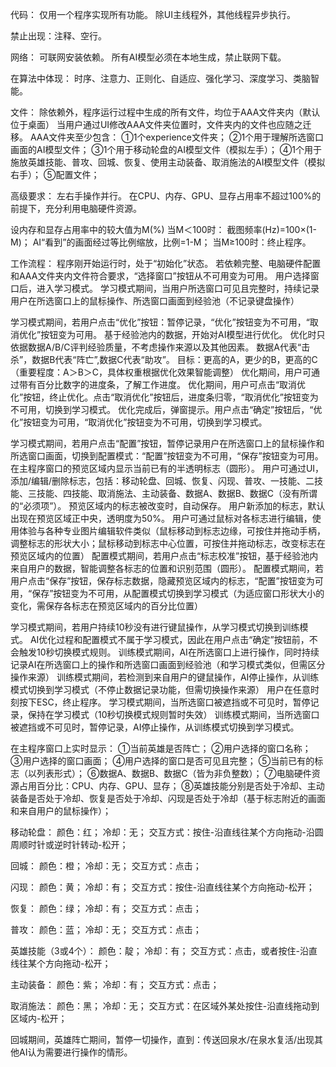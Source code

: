 代码：
仅用一个程序实现所有功能。
除UI主线程外，其他线程异步执行。


禁止出现：注释、空行。


网络：
可联网安装依赖。
所有AI模型必须在本地生成，禁止联网下载。


在算法中体现：
时序、注意力、正则化、自适应、强化学习、深度学习、类脑智能。


文件：
除依赖外，程序运行过程中生成的所有文件，均位于AAA文件夹内（默认位于桌面）
当用户通过UI修改AAA文件夹位置时，文件夹内的文件也应随之迁移。
AAA文件夹至少包含：
①1个experience文件夹；
②1个用于理解所选窗口画面的AI模型文件；
③1个用于移动轮盘的AI模型文件（模拟左手）；
④1个用于施放英雄技能、普攻、回城、恢复、使用主动装备、取消施法的AI模型文件（模拟右手）；
⑤配置文件；

高级要求：
左右手操作并行。
在CPU、内存、GPU、显存占用率不超过100%的前提下，充分利用电脑硬件资源。


设内存和显存占用率中的较大值为M(%)
当M＜100时：
截图频率(Hz)=100×(1-M)；
AI“看到”的画面经过等比例缩放，比例=1-M；
当M≥100时：终止程序。



工作流程：
程序刚开始运行时，处于“初始化”状态。
若依赖完整、电脑硬件配置和AAA文件夹内文件符合要求，“选择窗口”按钮从不可用变为可用。
用户选择窗口后，进入学习模式。
学习模式期间，当用户所选窗口可见且完整时，持续记录用户在所选窗口上的鼠标操作、所选窗口画面到经验池（不记录键盘操作）


学习模式期间，若用户点击“优化”按钮：暂停记录，“优化”按钮变为不可用，“取消优化”按钮变为可用。
基于经验池内的数据，开始对AI模型进行优化。
优化时只依据数据A/B/C评判经验质量，不考虑操作来源以及其他因素。
数据A代表“击杀”，数据B代表“阵亡”,数据C代表“助攻”。
目标：更高的A，更少的B，更高的C（重要程度：A＞B＞C，具体权重根据优化效果智能调整）
优化期间，用户可通过带有百分比数字的进度条，了解工作进度。
优化期间，用户可点击“取消优化”按钮，终止优化。点击“取消优化”按钮后，进度条归零，“取消优化”按钮变为不可用，切换到学习模式。
优化完成后，弹窗提示。用户点击“确定”按钮后，“优化”按钮变为可用，“取消优化”按钮变为不可用，切换到学习模式。


学习模式期间，若用户点击“配置”按钮，暂停记录用户在所选窗口上的鼠标操作和所选窗口画面，切换到配置模式：“配置”按钮变为不可用，“保存”按钮变为可用。
在主程序窗口的预览区域内显示当前已有的半透明标志（圆形）。
用户可通过UI，添加/编辑/删除标志，包括：移动轮盘、回城、恢复、闪现、普攻、一技能、二技能、三技能、四技能、取消施法、主动装备、数据A、数据B、数据C（没有所谓的“必须项”）。
预览区域内的标志被改变时，自动保存。
用户新添加的标志，默认出现在预览区域正中央，透明度为50%。
用户可通过鼠标对各标志进行编辑，使用体验与各种专业图片编辑软件类似（鼠标移动到标志边缘，可按住并拖动手柄，调整标志的形状大小；鼠标移动到标志中心位置，可按住并拖动标志，改变标志在预览区域内的位置）
配置模式期间，若用户点击“标志校准”按钮，基于经验池内来自用户的数据，智能调整各标志的位置和识别范围（圆形）。
配置模式期间，若用户点击“保存”按钮，保存标志数据，隐藏预览区域内的标志，“配置”按钮变为可用，“保存”按钮变为不可用，从配置模式切换到学习模式（为适应窗口形状大小的变化，需保存各标志在预览区域内的百分比位置）


学习模式期间，若用户持续10秒没有进行键鼠操作，从学习模式切换到训练模式。
AI优化过程和配置模式不属于学习模式，因此在用户点击“确定”按钮前，不会触发10秒切换模式规则。
训练模式期间，AI在所选窗口上进行操作，同时持续记录AI在所选窗口上的操作和所选窗口画面到经验池（和学习模式类似，但需区分操作来源）
训练模式期间，若检测到来自用户的键鼠操作，AI停止操作，从训练模式切换到学习模式（不停止数据记录功能，但需切换操作来源）
用户在任意时刻按下ESC，终止程序。
学习模式期间，当所选窗口被遮挡或不可见时，暂停记录，保持在学习模式（10秒切换模式规则暂时失效）
训练模式期间，当所选窗口被遮挡或不可见时，暂停记录，AI停止操作，从训练模式切换到学习模式。


在主程序窗口上实时显示：
①当前英雄是否阵亡；
②用户选择的窗口名称；
③用户选择的窗口画面；
④用户选择的窗口是否可见且完整；
⑤当前已有的标志（以列表形式）；
⑥数据A、数据B、数据C（皆为非负整数）；
⑦电脑硬件资源占用百分比：CPU、内存、GPU、显存；
⑧英雄技能分别是否处于冷却、主动装备是否处于冷却、恢复是否处于冷却、闪现是否处于冷却（基于标志附近的画面和来自用户的鼠标操作）；


移动轮盘：
颜色：红；
冷却：无；
交互方式：按住-沿直线往某个方向拖动-沿圆周顺时针或逆时针转动-松开；


回城：
颜色：橙；
冷却：无；
交互方式：点击；


闪现：
颜色：黄；
冷却：有；
交互方式：按住-沿直线往某个方向拖动-松开；


恢复：
颜色：绿；
冷却：有；
交互方式：点击；


普攻：
颜色：蓝；
冷却：无；
交互方式：点击；


英雄技能（3或4个）：
颜色：靛；
冷却：有；
交互方式：点击，或者按住-沿直线往某个方向拖动-松开；


主动装备：
颜色：紫；
冷却：有；
交互方式：点击；


取消施法：
颜色：黑；
冷却：无；
交互方式：在区域外某处按住-沿直线拖动到区域内-松开；


回城期间，英雄阵亡期间，暂停一切操作，直到：传送回泉水/在泉水复活/出现其他AI认为需要进行操作的情形。
